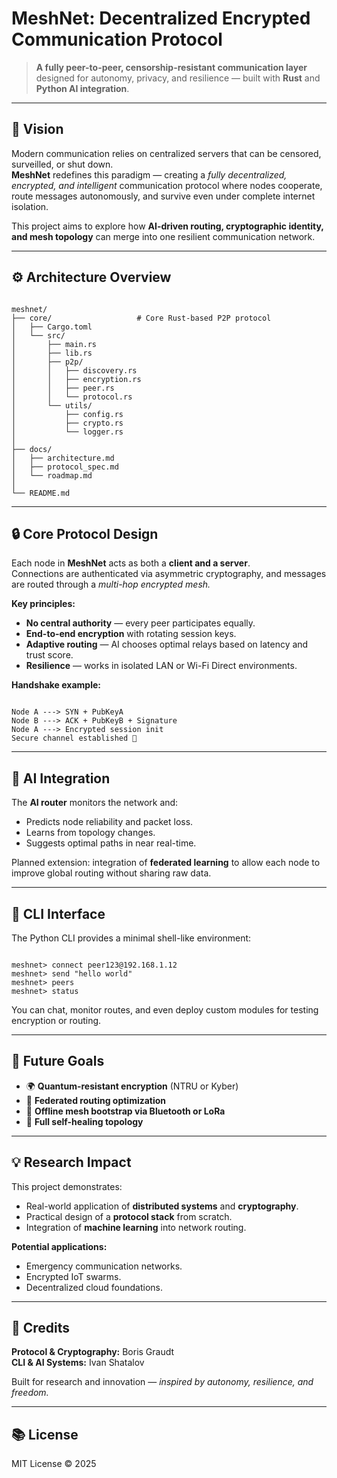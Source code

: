 
# **MeshNet: Decentralized Encrypted Communication Protocol**

> **A fully peer-to-peer, censorship-resistant communication layer** designed for autonomy, privacy, and resilience — built with **Rust** and **Python AI integration**.

---

## 🧠 Vision

Modern communication relies on centralized servers that can be censored, surveilled, or shut down.  
**MeshNet** redefines this paradigm — creating a *fully decentralized, encrypted, and intelligent* communication protocol where nodes cooperate, route messages autonomously, and survive even under complete internet isolation.

This project aims to explore how **AI-driven routing, cryptographic identity, and mesh topology** can merge into one resilient communication network.

---

## ⚙️ Architecture Overview

```

meshnet/
├── core/                   # Core Rust-based P2P protocol
│   ├── Cargo.toml
│   └── src/
│       ├── main.rs
│       ├── lib.rs
│       ├── p2p/
│       │   ├── discovery.rs
│       │   ├── encryption.rs
│       │   ├── peer.rs
│       │   └── protocol.rs
│       └── utils/
│           ├── config.rs
│           ├── crypto.rs
│           └── logger.rs
│
├── docs/
│   ├── architecture.md
│   ├── protocol_spec.md
│   └── roadmap.md
│
└── README.md

```

---

## 🔒 Core Protocol Design

Each node in **MeshNet** acts as both a **client and a server**.  
Connections are authenticated via asymmetric cryptography, and messages are routed through a *multi-hop encrypted mesh.*

**Key principles:**
- **No central authority** — every peer participates equally.
- **End-to-end encryption** with rotating session keys.
- **Adaptive routing** — AI chooses optimal relays based on latency and trust score.
- **Resilience** — works in isolated LAN or Wi-Fi Direct environments.

**Handshake example:**

```

Node A ---> SYN + PubKeyA
Node B ---> ACK + PubKeyB + Signature
Node A ---> Encrypted session init
Secure channel established 🔐

```

---

## 🧩 AI Integration

The **AI router** monitors the network and:
- Predicts node reliability and packet loss.
- Learns from topology changes.
- Suggests optimal paths in near real-time.

Planned extension: integration of **federated learning** to allow each node to improve global routing without sharing raw data.

---

## 🧰 CLI Interface

The Python CLI provides a minimal shell-like environment:

```

meshnet> connect peer123@192.168.1.12
meshnet> send "hello world"
meshnet> peers
meshnet> status

```

You can chat, monitor routes, and even deploy custom modules for testing encryption or routing.

---

## 🧪 Future Goals

- 🌍 **Quantum-resistant encryption** (NTRU or Kyber)  
- 🧩 **Federated routing optimization**  
- 🔌 **Offline mesh bootstrap via Bluetooth or LoRa**  
- 🧱 **Full self-healing topology**  

---

## 💡 Research Impact

This project demonstrates:
- Real-world application of **distributed systems** and **cryptography**.
- Practical design of a **protocol stack** from scratch.
- Integration of **machine learning** into network routing.

**Potential applications:**
- Emergency communication networks.  
- Encrypted IoT swarms.  
- Decentralized cloud foundations.

---

## 🧬 Credits

**Protocol & Cryptography:** Boris Graudt  
**CLI & AI Systems:** Ivan Shatalov  

Built for research and innovation — *inspired by autonomy, resilience, and freedom.*

---

## 📚 License

MIT License © 2025
